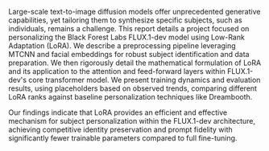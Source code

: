 Large-scale text-to-image diffusion models offer unprecedented generative capabilities,
yet tailoring them to synthesize specific subjects, such as individuals, remains
a challenge. This report details a project focused on personalizing the
Black Forest Labs FLUX.1-dev model using Low-Rank Adaptation (LoRA). We describe
a preprocessing pipeline leveraging MTCNN and facial embeddings for robust subject
identification and data preparation. We then rigorously detail the mathematical
formulation of LoRA and its application to the attention and feed-forward layers
within FLUX.1-dev's core transformer model. We present training dynamics and
evaluation results, using placeholders based on observed trends, comparing different
LoRA ranks against baseline personalization techniques like Dreambooth.

Our findings indicate that LoRA provides an efficient and effective mechanism
for subject personalization within the FLUX.1-dev architecture, achieving
competitive identity preservation and prompt fidelity with
significantly fewer trainable parameters compared to full fine-tuning.

